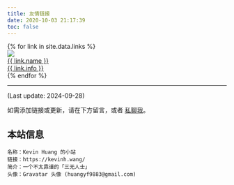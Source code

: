 ```yaml
---
title: 友情链接
date: 2020-10-03 21:17:39
toc: false
---
```


<div class="links-content">
    <div class="link-navigation">
        {% for link in site.data.links %}
        <a href="{{ link.site }}" target="_blank">
        <div class="card">
            <img class="avatar nomediumzoom" src="{{ link.avatar }}" />
            <div class="card-header">
            <div class="link-name">{{ link.name }}</div>
            <div class="link-info">{{ link.info }}</div>
            </div>
        </div>
        </a>
        {% endfor %}
    </div>
</div>

------

(Last update: 2024-09-28)

如需添加链接或更新，请在下方留言，或者 [私聊我](https://kevinh.wang/about/)。

## 本站信息
```
名称：Kevin Huang 的小站
链接：https://kevinh.wang/
简介：一个不太靠谱的「三无人士」
头像：Gravatar 头像 (huangyf9883@gmail.com)
```
